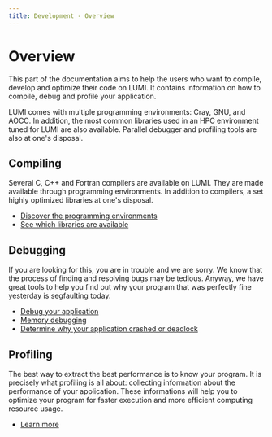 ```yaml
---
title: Development - Overview
---
```


# Overview

This part of the documentation aims to help the users who want to compile, 
develop and optimize their code on LUMI. It contains information on how to 
compile, debug and profile your application. 

LUMI comes with multiple programming environments: Cray, GNU, and AOCC. 
In addition, the most common libraries used in an HPC environment tuned for LUMI
are also available. Parallel debugger and profiling tools are also at one's 
disposal.

## Compiling

Several C, C++ and Fortran compilers are available on LUMI. They are made 
available through programming environments. In addition to compilers, 
a set highly optimized libraries at one's disposal.

- [Discover the programming environments](./compiling/prgenv.md)
- [See which libraries are available](./compiling/libraries.md)
  
## Debugging

If you are looking for this, you are in trouble and we are sorry. We know that
the process of finding and resolving bugs may be tedious. Anyway, we have great
tools to help you find out why your program that was perfectly fine yesterday is
segfaulting today.

- [Debug your application](./debugging/gdb4hpc.md)
- [Memory debugging](./debugging/valgrind4hpc.md)
- [Determine why your application crashed or deadlock](./debugging/stat-atp.md)

## Profiling

The best way to extract the best performance is to know your program. 
It is precisely what profiling is all about: collecting information about the 
performance of your application. These informations will help you to optimize 
your program for faster execution and more efficient computing resource usage.

- [Learn more](./profiling/index.md)